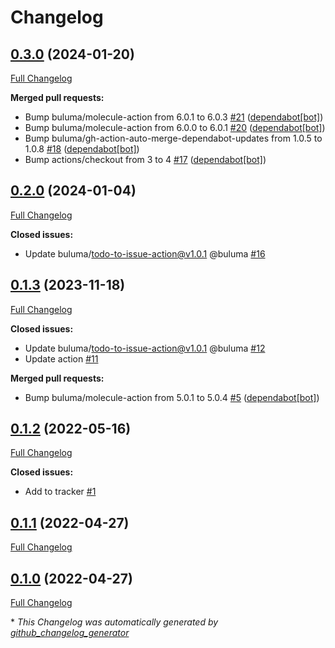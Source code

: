 # Changelog

## [0.3.0](https://github.com/buluma/ansible-role-fish/tree/0.3.0) (2024-01-20)

[Full Changelog](https://github.com/buluma/ansible-role-fish/compare/0.2.0...0.3.0)

**Merged pull requests:**

- Bump buluma/molecule-action from 6.0.1 to 6.0.3 [\#21](https://github.com/buluma/ansible-role-fish/pull/21) ([dependabot[bot]](https://github.com/apps/dependabot))
- Bump buluma/molecule-action from 6.0.0 to 6.0.1 [\#20](https://github.com/buluma/ansible-role-fish/pull/20) ([dependabot[bot]](https://github.com/apps/dependabot))
- Bump buluma/gh-action-auto-merge-dependabot-updates from 1.0.5 to 1.0.8 [\#18](https://github.com/buluma/ansible-role-fish/pull/18) ([dependabot[bot]](https://github.com/apps/dependabot))
- Bump actions/checkout from 3 to 4 [\#17](https://github.com/buluma/ansible-role-fish/pull/17) ([dependabot[bot]](https://github.com/apps/dependabot))

## [0.2.0](https://github.com/buluma/ansible-role-fish/tree/0.2.0) (2024-01-04)

[Full Changelog](https://github.com/buluma/ansible-role-fish/compare/0.1.3...0.2.0)

**Closed issues:**

- Update buluma/todo-to-issue-action@v1.0.1 @buluma [\#16](https://github.com/buluma/ansible-role-fish/issues/16)

## [0.1.3](https://github.com/buluma/ansible-role-fish/tree/0.1.3) (2023-11-18)

[Full Changelog](https://github.com/buluma/ansible-role-fish/compare/0.1.2...0.1.3)

**Closed issues:**

- Update buluma/todo-to-issue-action@v1.0.1 @buluma [\#12](https://github.com/buluma/ansible-role-fish/issues/12)
- Update action [\#11](https://github.com/buluma/ansible-role-fish/issues/11)

**Merged pull requests:**

- Bump buluma/molecule-action from 5.0.1 to 5.0.4 [\#5](https://github.com/buluma/ansible-role-fish/pull/5) ([dependabot[bot]](https://github.com/apps/dependabot))

## [0.1.2](https://github.com/buluma/ansible-role-fish/tree/0.1.2) (2022-05-16)

[Full Changelog](https://github.com/buluma/ansible-role-fish/compare/0.1.1...0.1.2)

**Closed issues:**

- Add to tracker [\#1](https://github.com/buluma/ansible-role-fish/issues/1)

## [0.1.1](https://github.com/buluma/ansible-role-fish/tree/0.1.1) (2022-04-27)

[Full Changelog](https://github.com/buluma/ansible-role-fish/compare/0.1.0...0.1.1)

## [0.1.0](https://github.com/buluma/ansible-role-fish/tree/0.1.0) (2022-04-27)

[Full Changelog](https://github.com/buluma/ansible-role-fish/compare/c368c5666da1c9361a7874179fa7973c87b97499...0.1.0)



\* *This Changelog was automatically generated by [github_changelog_generator](https://github.com/github-changelog-generator/github-changelog-generator)*
